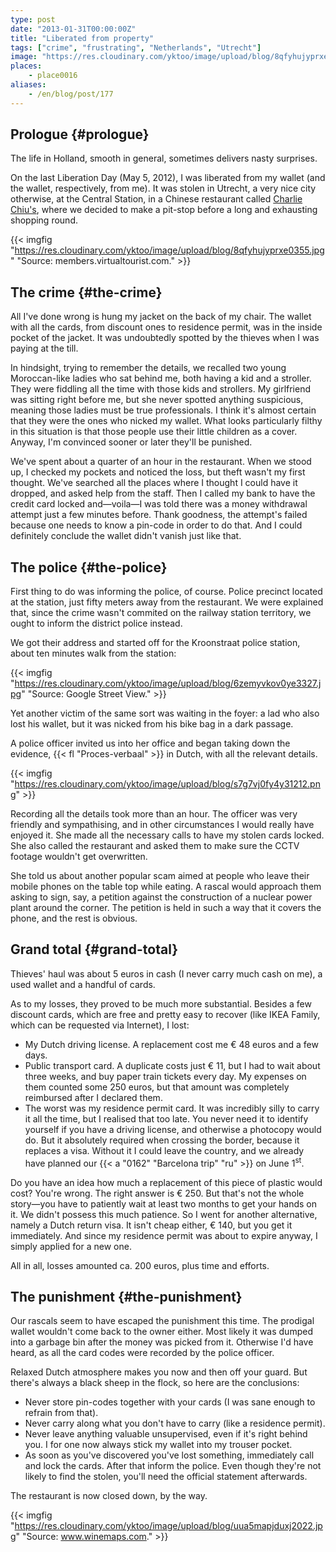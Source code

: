 ```yaml
---
type: post
date: "2013-01-31T00:00:00Z"
title: "Liberated from property"
tags: ["crime", "frustrating", "Netherlands", "Utrecht"]
image: "https://res.cloudinary.com/yktoo/image/upload/blog/8qfyhujyprxe0355.jpg"
places:
    - place0016
aliases:
    - /en/blog/post/177
---
```


## Prologue {#prologue}

The life in Holland, smooth in general, sometimes delivers nasty surprises.

On the last Liberation Day (May 5, 2012), I was liberated from my wallet (and the wallet, respectively, from me). It was stolen in Utrecht, a very nice city otherwise, at the Central Station, in a Chinese restaurant called [Charlie Chiu's](http://www.charliechiu.nl/), where we decided to make a pit-stop before a long and exhausting shopping round.

{{< imgfig "https://res.cloudinary.com/yktoo/image/upload/blog/8qfyhujyprxe0355.jpg" "Source: members.virtualtourist.com." >}}

<!--more-->

## The crime {#the-crime}

All I've done wrong is hung my jacket on the back of my chair. The wallet with all the cards, from discount ones to residence permit, was in the inside pocket of the jacket. It was undoubtedly spotted by the thieves when I was paying at the till.

In hindsight, trying to remember the details, we recalled two young Moroccan-like ladies who sat behind me, both having a kid and a stroller. They were fiddling all the time with those kids and strollers. My girlfriend was sitting right before me, but she never spotted anything suspicious, meaning those ladies must be true professionals. I think it's almost certain that they were the ones who nicked my wallet. What looks particularly filthy in this situation is that those people use their little children as a cover. Anyway, I'm convinced sooner or later they'll be punished.

We've spent about a quarter of an hour in the restaurant. When we stood up, I checked my pockets and noticed the loss, but theft wasn't my first thought. We've searched all the places where I thought I could have it dropped, and asked help from the staff. Then I called my bank to have the credit card locked and—voila—I was told there was a money withdrawal attempt just a few minutes before. Thank goodness, the attempt's failed because one needs to know a pin-code in order to do that. And I could definitely conclude the wallet didn't vanish just like that.

## The police {#the-police}

First thing to do was informing the police, of course. Police precinct located at the station, just fifty meters away from the restaurant. We were explained that, since the crime wasn't commited on the railway station territory, we ought to inform the district police instead.

We got their address and started off for the Kroonstraat police station, about ten minutes walk from the station:

{{< imgfig "https://res.cloudinary.com/yktoo/image/upload/blog/6zemyvkov0ye3327.jpg" "Source: Google Street View." >}}

Yet another victim of the same sort was waiting in the foyer: a lad who also lost his wallet, but it was nicked from his bike bag in a dark passage.

A police officer invited us into her office and began taking down the evidence, {{< fl "Proces-verbaal" >}} in Dutch, with all the relevant details.

{{< imgfig "https://res.cloudinary.com/yktoo/image/upload/blog/s7g7vj0fy4y31212.png" >}}

Recording all the details took more than an hour. The officer was very friendly and sympathising, and in other circumstances I would really have enjoyed it. She made all the necessary calls to have my stolen cards locked. She also called the restaurant and asked them to make sure the CCTV footage wouldn't get overwritten.

She told us about another popular scam aimed at people who leave their mobile phones on the table top while eating. A rascal would approach them asking to sign, say, a petition against the construction of a nuclear power plant around the corner. The petition is held in such a way that it covers the phone, and the rest is obvious.

## Grand total {#grand-total}

Thieves' haul was about 5 euros in cash (I never carry much cash on me), a used wallet and a handful of cards.

As to my losses, they proved to be much more substantial. Besides a few discount cards, which are free and pretty easy to recover (like IKEA Family, which can be requested via Internet), I lost:

 * My Dutch driving license. A replacement cost me € 48 euros and a few days.
 * Public transport card. A duplicate costs just € 11, but I had to wait about three weeks, and buy paper train tickets every day. My expenses on them counted some 250 euros, but that amount was completely reimbursed after I declared them.
 * The worst was my residence permit card. It was incredibly silly to carry it all the time, but I realised that too late. You never need it to identify yourself if you have a driving license, and otherwise a photocopy would do. But it absolutely required when crossing the border, because it replaces a visa. Without it I could leave the country, and we already have planned our {{< a "0162" "Barcelona trip" "ru" >}} on June 1<sup>st</sup>.

  Do you have an idea how much a replacement of this piece of plastic would cost? You're wrong. The right answer is € 250. But that's not the whole story—you have to patiently wait at least two months to get your hands on it. We didn't possess this much patience. So I went for another alternative, namely a Dutch return visa. It isn't cheap either, € 140, but you get it immediately. And since my residence permit was about to expire anyway, I simply applied for a new one.

All in all, losses amounted ca. 200 euros, plus time and efforts.

## The punishment {#the-punishment}

Our rascals seem to have escaped the punishment this time. The prodigal wallet wouldn't come back to the owner either. Most likely it was dumped into a garbage bin after the money was picked from it. Otherwise I'd have heard, as all the card codes were recorded by the police officer.

Relaxed Dutch atmosphere makes you now and then off your guard. But there's always a black sheep in the flock, so here are the conclusions:

 * Never store pin-codes together with your cards (I was sane enough to refrain from that).
 * Never carry along what you don't have to carry (like a residence permit).
 * Never leave anything valuable unsupervised, even if it's right behind you. I for one now always stick my wallet into my trouser pocket.
 * As soon as you've discovered you've lost something, immediately call and lock the cards. After that inform the police. Even though they're not likely to find the stolen, you'll need the official statement afterwards.

The restaurant is now closed down, by the way.

{{< imgfig "https://res.cloudinary.com/yktoo/image/upload/blog/uua5mapjduxj2022.jpg" "Source: www.winemaps.com." >}}
